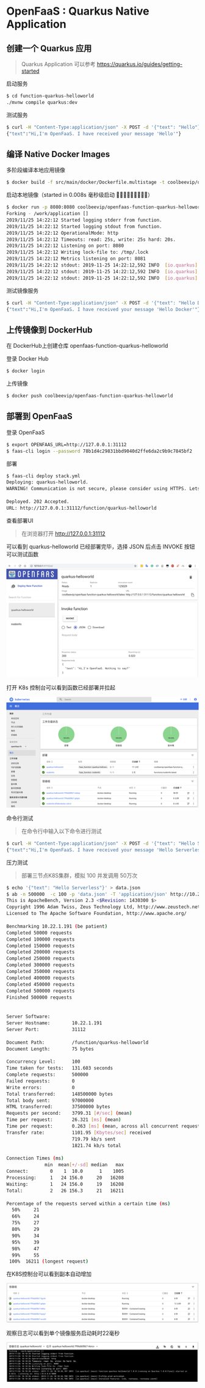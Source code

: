 # OpenFaaS : Quarkus Native Application

## 创建一个 Quarkus 应用

>  Quarkus Application 可以参考 https://quarkus.io/guides/getting-started

启动服务

```bash
$ cd function-quarkus-helloworld
./mvnw compile quarkus:dev
```

测试服务

```bash
$ curl -H "Content-Type:application/json" -X POST -d '{"text": "Hello"}' http://127.0.0.1:9000
{"text":"Hi,I'm OpenFaaS. I have received your message 'Hello'"}
```

## 编译 Native Docker Images

多阶段编译本地应用镜像

```bash
$ docker build -f src/main/docker/Dockerfile.multistage -t coolbeevip/openfaas-function-quarkus-helloworld .
```

启动本地镜像（started in 0.008s 毫秒级启动 🏃‍♀️🏃🏃‍♀️🏃🏃‍♀️🏃）

```bash
$ docker run -p 8080:8080 coolbeevip/openfaas-function-quarkus-helloworld:latest
Forking - /work/application []
2019/11/25 14:22:12 Started logging stderr from function.
2019/11/25 14:22:12 Started logging stdout from function.
2019/11/25 14:22:12 OperationalMode: http
2019/11/25 14:22:12 Timeouts: read: 25s, write: 25s hard: 20s.
2019/11/25 14:22:12 Listening on port: 8080
2019/11/25 14:22:12 Writing lock-file to: /tmp/.lock
2019/11/25 14:22:12 Metrics listening on port: 8081
2019/11/25 14:22:12 stdout: 2019-11-25 14:22:12,592 INFO  [io.quarkus] (main) function-quarkus-helloworld 1.0.0-SNAPSHOT (running on Quarkus 0.25.0) started in 0.008s. Listening on: http://0.0.0.0:9000
2019/11/25 14:22:12 stdout: 2019-11-25 14:22:12,592 INFO  [io.quarkus] (main) Profile prod activated. 
2019/11/25 14:22:12 stdout: 2019-11-25 14:22:12,592 INFO  [io.quarkus] (main) Installed features: [cdi, resteasy]
```

测试镜像服务

```bash
$ curl -H "Content-Type:application/json" -X POST -d '{"text": "Hello Docker"}' http://127.0.0.1:8080
{"text":"Hi,I'm OpenFaaS. I have received your message 'Hello Docker'"}
```

## 上传镜像到 DockerHub

在 DockerHub上创建仓库 openfaas-function-quarkus-helloworld

登录 Docker Hub

```bash
$ docker login
```

上传镜像

```bash
$ docker push coolbeevip/openfaas-function-quarkus-helloworld
```

## 部署到 OpenFaaS

登录 OpenFaaS

```bash
$ export OPENFAAS_URL=http://127.0.0.1:31112
$ faas-cli login --password 78b1d4c29831bbd9040d2ffe6da2c9b9c7845bf2
```

部署

```bash
$ faas-cli deploy stack.yml 
Deploying: quarkus-helloworld.
WARNING! Communication is not secure, please consider using HTTPS. Letsencrypt.org offers free SSL/TLS certificates.

Deployed. 202 Accepted.
URL: http://127.0.0.1:31112/function/quarkus-helloworld
```

查看部署UI

> 在浏览器打开 http://127.0.0.1:31112

可以看到 quarkus-helloworld 已经部署完毕，选择 JSON 后点击 INVOKE 按钮可以测试函数

![image-20191126175756472](assets/image-20191126175756472.png)

打开 K8s 控制台可以看到函数已经部署并拉起

![image-20191126180606517](assets/image-20191126180606517.png)

命令行测试

> 在命令行中输入以下命令进行测试

```bash
$ curl -H "Content-Type:application/json" -X POST -d '{"text": "Hello Serverless"}' http://127.0.0.1:31112/function/quarkus-helloworld
{"text":"Hi,I'm OpenFaaS. I have received your message 'Hello Serverless'"}
```

压力测试

> 部署三节点K8S集群，模拟 100 并发调用 50万次

```bash
$ echo '{"text": "Hello Serverless"}' > data.json
$ ab -n 500000  -c 100 -p 'data.json' -T 'application/json' http://10.22.1.191:31112/function/quarkus-helloworld
This is ApacheBench, Version 2.3 <$Revision: 1430300 $>
Copyright 1996 Adam Twiss, Zeus Technology Ltd, http://www.zeustech.net/
Licensed to The Apache Software Foundation, http://www.apache.org/

Benchmarking 10.22.1.191 (be patient)
Completed 50000 requests
Completed 100000 requests
Completed 150000 requests
Completed 200000 requests
Completed 250000 requests
Completed 300000 requests
Completed 350000 requests
Completed 400000 requests
Completed 450000 requests
Completed 500000 requests
Finished 500000 requests


Server Software:
Server Hostname:        10.22.1.191
Server Port:            31112

Document Path:          /function/quarkus-helloworld
Document Length:        75 bytes

Concurrency Level:      100
Time taken for tests:   131.603 seconds
Complete requests:      500000
Failed requests:        0
Write errors:           0
Total transferred:      148500000 bytes
Total body sent:        97000000
HTML transferred:       37500000 bytes
Requests per second:    3799.31 [#/sec] (mean)
Time per request:       26.321 [ms] (mean)
Time per request:       0.263 [ms] (mean, across all concurrent requests)
Transfer rate:          1101.95 [Kbytes/sec] received
                        719.79 kb/s sent
                        1821.74 kb/s total

Connection Times (ms)
              min  mean[+/-sd] median   max
Connect:        0    1  10.0      1    1005
Processing:     1   24 156.0     20   16208
Waiting:        1   24 156.0     19   16208
Total:          2   26 156.3     21   16211

Percentage of the requests served within a certain time (ms)
  50%     21
  66%     24
  75%     27
  80%     29
  90%     34
  95%     39
  98%     47
  99%     55
 100%  16211 (longest request)
```

在K8S控制台可以看到副本自动增加

![image-20191126180934949](assets/image-20191126180934949.png)

观察日志可以看到单个镜像服务启动耗时22毫秒

![image-20191126181124820](assets/image-20191126181124820.png)












